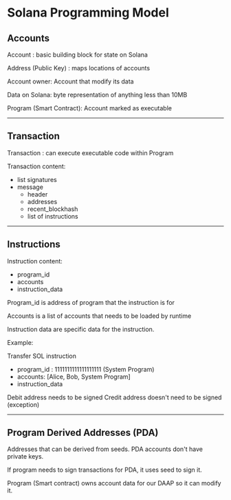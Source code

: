 # Solana Programming Model


## Accounts
Account : basic building block for state on Solana

Address (Public Key) : maps locations of accounts

Account owner: Account that modify its data

Data on Solana: byte representation of anything less than 10MB

Program (Smart Contract): Account marked as executable 

---
## Transaction
Transaction : can execute executable code within Program 

Transaction content: 
* list signatures
* message
    * header
    * addresses
    * recent_blockhash
    * list of instructions


---
## Instructions
Instruction content:
* program_id
* accounts
* instruction_data

Program_id is address of program that the instruction is for

Accounts is a list of accounts that needs to be loaded by runtime

Instruction data are specific data for the instruction. 

Example: 

Transfer SOL instruction
* program_id : 1111111111111111111 (System Program)
* accounts: [Alice, Bob, System Program]
* instruction_data

Debit address needs to be signed
Credit address doesn't need to be signed (exception)

---

## Program Derived Addresses (PDA)
Addresses that can be derived from seeds. PDA accounts don't have private keys. 

If program needs to sign transactions for PDA, it uses seed to sign it. 

Program (Smart contract) owns account data for our DAAP so it can modify it. 

